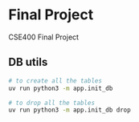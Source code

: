 # Final Project

CSE400 Final Project

## DB utils

```bash
# to create all the tables
uv run python3 -m app.init_db

# to drop all the tables
uv run python3 -m app.init_db drop
```
